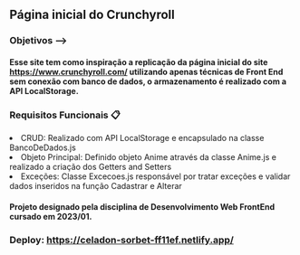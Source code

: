 ## Página inicial do Crunchyroll

### Objetivos -->

#### Esse site tem como inspiração a replicação da página inicial do site https://www.crunchyroll.com/ utilizando apenas técnicas de Front End sem conexão com banco de dados, o armazenamento é realizado com a API LocalStorage.

### Requisitos Funcionais 📋

<div>
<li>CRUD: Realizado com API LocalStorage e encapsulado na classe BancoDeDados.js</li>
<li>Objeto Principal: Definido objeto Anime através da classe Anime.js e realizado a criação dos Getters and Setters</li> 
<li>Exceções: Classe Excecoes.js responsável por tratar exceções e validar dados inseridos na função Cadastrar e Alterar</li>
</div>

#### Projeto designado pela disciplina de Desenvolvimento Web FrontEnd cursado em 2023/01.

### Deploy: https://celadon-sorbet-ff11ef.netlify.app/
